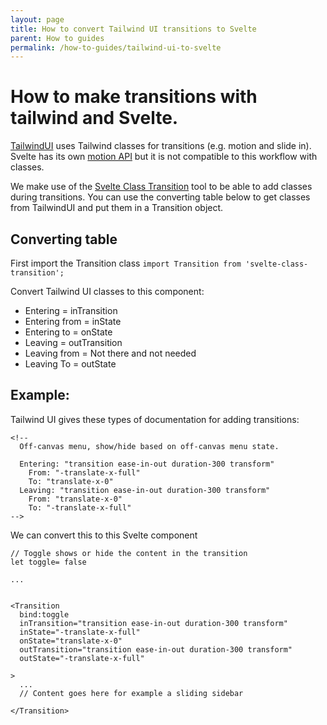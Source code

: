 ```yaml
---
layout: page
title: How to convert Tailwind UI transitions to Svelte
parent: How to guides
permalink: /how-to-guides/tailwind-ui-to-svelte
---
```


# How to make transitions with tailwind and Svelte.

[TailwindUI](https://tailwindui.com) uses Tailwind classes for transitions (e.g. motion and slide in). Svelte has its own [motion API](https://svelte.dev/tutorial/tweened) but it is not compatible to this workflow with classes.

We make use of the [Svelte Class Transition](https://github.com/gawlk/svelte-class-transition) tool to be able to add classes during transitions. You can use the converting table below to get classes from TailwindUI and put them in a Transition object.

## Converting table
First import the Transition class
``
  import Transition from 'svelte-class-transition';
``

Convert Tailwind UI classes to this component:

- Entering = inTransition
- Entering from = inState
- Entering to = onState
- Leaving = outTransition
- Leaving from = Not there and not needed
- Leaving To = outState


## Example:

Tailwind UI gives these types of documentation for adding transitions:

```
<!--
  Off-canvas menu, show/hide based on off-canvas menu state.

  Entering: "transition ease-in-out duration-300 transform"
    From: "-translate-x-full"
    To: "translate-x-0"
  Leaving: "transition ease-in-out duration-300 transform"
    From: "translate-x-0"
    To: "-translate-x-full"
-->
```

We can convert this to this Svelte component




```
// Toggle shows or hide the content in the transition
let toggle= false

...


<Transition
  bind:toggle
  inTransition="transition ease-in-out duration-300 transform"
  inState="-translate-x-full"
  onState="translate-x-0"
  outTransition="transition ease-in-out duration-300 transform"
  outState="-translate-x-full"

>
  ... 
  // Content goes here for example a sliding sidebar

</Transition>